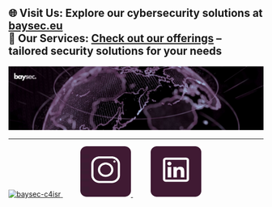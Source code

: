 🌐 **Visit Us:** Explore our cybersecurity solutions at [baysec.eu](https://baysec.eu)  
📄 **Our Services:** [Check out our offerings](https://www.baysec.eu/Services%20Card%20-%20Baysec.pdf) – tailored security solutions for your needs
---

<span>
  <a href="https://www.baysec.eu">
    <img src="img/1750871612515.jpeg" alt="Baysec" />
  </a>
</span>

  ---
<span>

  <a href="https://www.baysec.eu">
    <img width="100" height="100" src="https://www.baysec.eu/favicon.png" alt="baysec-c4isr" />
  </a>
  ⠀⠀⠀
  <a href="https://www.instagram.com/baysec_cyber">
    <img width="100" height="100" src="instagram.png" alt="baysec-instagram" />
  </a>
  ⠀⠀⠀
  <a href="https://www.linkedin.com/company/107656180">
    <img width="100" height="100" src="linkedin.png" alt="baysec-linkedin" />
  </a>
</span>
